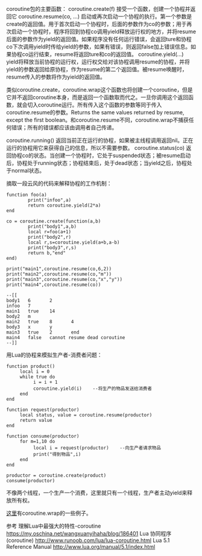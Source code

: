 ﻿coroutine包的主要函数：
coroutine.create(f)
接受一个函数，创建一个协程并返回它
coroutine.resume(co, ...)
启动或再次启动一个协程的执行。第一个参数是create的返回值。用于首次启动一个协程时，后面的参数作为co的参数；用于再次启动一个协程时，程序将回到协程co调用yield释放运行权的地方，并将resume后面的参数作为yield的返回值。如果程序没有任何运行错误，会返回ture和协程co下次调用yield时传给yield的参数，如果有错误，则返回false加上错误信息。如果协程co运行结束，resume将返回ture和co的返回值。
coroutine.yield(...)
yield将释放当前协程的运行权，运行权交给对该协程调用resume的协程，并将yield的参数返回给原协程，作为resume的第二个返回值。被resume唤醒时，resume传入的参数将作为yield的返回值。

类似coroutine.create，coroutine.wrap这个函数也将创建一个coroutine，但是它并不返回coroutine本身，而是返回一个函数取而代之。一旦你调用这个返回函数，就会切入coroutine运行。所有传入这个函数的参数等同于传入coroutine.resume的参数。Returns the same values returned by resume, except the first boolean。和coroutine.resume不同，coroutine.wrap不捕获任何错误；所有的错误都应该由调用者自己传递。

coroutine.running()
返回当前正在运行的协程，如果被主线程调用返回nil。正在运行的协程用它来获得自己的信息，所以不需要参数。
coroutine.status(co)
返回协程co的状态。当创建一个协程时，它处于suspended状态；被resume启动后，协程处于running状态；协程结束后，处于dead状态；当yield之后，协程处于normal状态。

摘取一段云风的代码来解释协程的工作机制：
```
function foo(a)
        print("infoo",a)
        return coroutine.yield(2*a)
end

co = coroutine.create(function(a,b)
        print("body1",a,b)
        local r=foo(a+1)
        print("body2",r)
        local r,s=coroutine.yield(a+b,a-b)
        print("body3",r,s)
        return b,"end"
end)

print("main1",coroutine.resume(co,6,2))
print("main2",coroutine.resume(co,"m"))
print("main3",coroutine.resume(co,"x","y"))
print("main4",coroutine.resume(co))

--[[
body1   6       2
infoo   7
main1   true    14
body2   m
main2   true    8       4
body3   x       y
main3   true    2       end
main4   false   cannot resume dead coroutine
--]]
```

用Lua的协程来模拟生产者-消费者问题：
```
function product()
     local i = 0
     while true do
          i = i + 1
          coroutine.yield(i)    --将生产的物品发送给消费者
     end
end

function request(productor)
     local status, value = coroutine.resume(productor)
     return value
end

function consume(productor)
     for m=1,10 do
          local i = request(productor)    --向生产者请求物品
          print("得到物品",i)
     end
end

productor = coroutine.create(product)
consume(productor)
```
不像两个线程，一个生产一个消费，这里就只有一个线程，生产者主动yield来释放所有权。

[这里](https://blog.csdn.net/liuyuan185442111/article/details/82626963)有coroutine.wrap的一些例子。

参考
理解Lua中最强大的特性-coroutine
https://my.oschina.net/wangxuanyihaha/blog/186401
Lua 协同程序(coroutine)
http://www.runoob.com/lua/lua-coroutine.html
Lua 5.1 Reference Manual
http://www.lua.org/manual/5.1/index.html